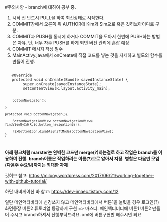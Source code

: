 #주의사항 - branch에 대하여 공부 중.

1. 시작 전 반드시 PULL을 하여 최신상태로 시작한다.
2. COMMIT창에서 오른쪽 위 AUTHOR에 Kim과 Sim으로 혹은 깃허브아이디로 구분.
3. COMMIT과 PUSH를 동시에 하거나 COMMIT을 모아서 한번에 PUSH하는 방법은 자유. 단, 너무 자주 PUSH를 하게 되면 버전 관리에 혼잡 예상
4. COMMIT 메시지 작성 필수
5. MainActivy.java에서 onCreate에 직접 코드를 넣는 것을 자제하고 별도의 함수를 만들어 진행.
<code>
   @Override
   protected void onCreate(Bundle savedInstanceState) {
        super.onCreate(savedInstanceState);
        setContentView(R.layout.activity_main);
   
        bottomNavigator();

    }

    protected void bottomNavigator(){

        BottomNavigationView bottomNavigationView= findViewById(R.id.bottom_navigationBar);

        FixBottomIcon.disableShiftMode(bottomNavigationView);
    }
</code>


**아래 링크처럼 marster는 완벽한 코드만 merge(?)하는걸로 하고 작업은 branch를 이용하여 진행.**
**branch이름은 작업하려는 이름(?)으로 알아서 지정.**
**병합은 다음번 모임(다음주 수요일)까지는 최대한 자제**

깃허브 참고: https://milooy.wordpress.com/2017/06/21/working-together-with-github-tutorial/

하단 내비게이션 바 참고: https://dev-imaec.tistory.com/12

일단 메인액티비티에 신경쓰지 않고 메인액티비티에서 버튼1을 눌렀을 경우 로그인(?)화면등장 버튼2 튜토리얼 등장하게 구현
=> 마스터: 메인액티비티에 버튼1 버튼2 만들어 주시고 branch하셔서 진행부탁드려요. xml에 버튼구현만 해주시면 되요 
